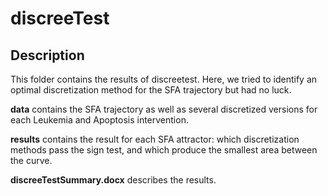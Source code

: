 discreeTest
========

## Description

This folder contains the results of discreetest. Here, we tried to identify an optimal discretization method for the SFA trajectory but had no luck.

**data** contains the SFA trajectory as well as several discretized versions for each Leukemia and Apoptosis intervention. 

**results** contains the result for each SFA attractor: which discretization methods pass the sign test, and which produce the smallest area between the curve.

**discreeTestSummary.docx** describes the results.